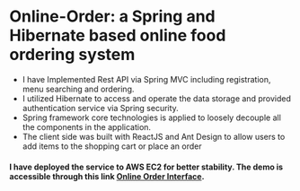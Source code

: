 # Online-Order: a Spring and Hibernate based online food ordering system
* I have Implemented Rest API via Spring MVC including registration, menu searching and ordering.
* I utilized Hibernate to access and operate the data storage and provided authentication service via Spring security.
* Spring framework core technologies is applied to loosely decouple all the components in the application.
* The client side was built with ReactJS and Ant Design to allow users to add items to the shopping cart or place an order
#### I have deployed the service to AWS EC2 for better stability. The demo is accessible through this link <a href="http://54.175.130.159" target="_blank">Online Order Interface</a>.

